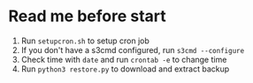 # Read me before start
1. Run `setupcron.sh` to setup cron job
2. If you don't have a s3cmd configured, run `s3cmd --configure`
3. Check time with `date` and run `crontab -e` to change time
4. Run `python3 restore.py` to download and extract backup
